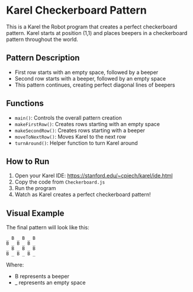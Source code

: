 # Karel Checkerboard Pattern

This is a Karel the Robot program that creates a perfect checkerboard pattern. Karel starts at position (1,1) and places beepers in a checkerboard pattern throughout the world.

## Pattern Description
- First row starts with an empty space, followed by a beeper
- Second row starts with a beeper, followed by an empty space
- This pattern continues, creating perfect diagonal lines of beepers

## Functions
- `main()`: Controls the overall pattern creation
- `makeFirstRow()`: Creates rows starting with an empty space
- `makeSecondRow()`: Creates rows starting with a beeper
- `moveToNextRow()`: Moves Karel to the next row
- `turnAround()`: Helper function to turn Karel around

## How to Run
1. Open your Karel IDE: https://stanford.edu/~cpiech/karel/ide.html
2. Copy the code from `Checkerboard.js`
3. Run the program
4. Watch as Karel creates a perfect checkerboard pattern!

## Visual Example
The final pattern will look like this:
```
_ B _ B _ B
B _ B _ B _
_ B _ B _ B
B _ B _ B _
```
Where:
- B represents a beeper
- _ represents an empty space 

